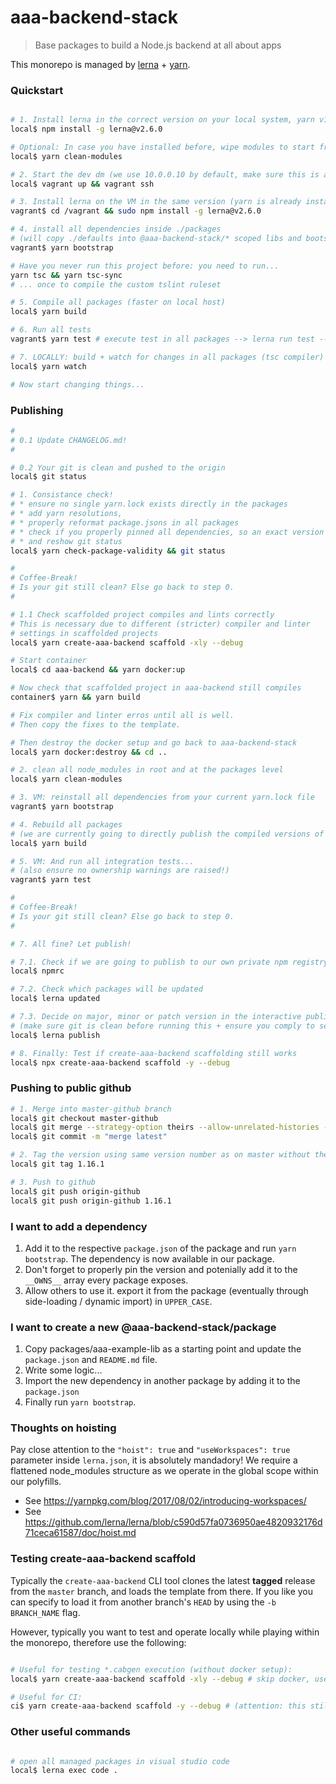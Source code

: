 # aaa-backend-stack

> Base packages to build a Node.js backend at all about apps

This monorepo is managed by [lerna](https://github.com/lerna/lerna) + [yarn](https://yarnpkg.com/lang/en/).

### Quickstart

```bash

# 1. Install lerna in the correct version on your local system, yarn v1.1+
local$ npm install -g lerna@v2.6.0

# Optional: In case you have installed before, wipe modules to start fresh
local$ yarn clean-modules

# 2. Start the dev dm (we use 10.0.0.10 by default, make sure this is available)
local$ vagrant up && vagrant ssh

# 3. Install lerna on the VM in the same version (yarn is already installed)
vagrant$ cd /vagrant && sudo npm install -g lerna@v2.6.0

# 4. install all dependencies inside ./packages
# (will copy ./defaults into @aaa-backend-stack/* scoped libs and bootstrap dependencies through lerna)
vagrant$ yarn bootstrap

# Have you never run this project before: you need to run...
yarn tsc && yarn tsc-sync
# ... once to compile the custom tslint ruleset

# 5. Compile all packages (faster on local host)
local$ yarn build

# 6. Run all tests
vagrant$ yarn test # execute test in all packages --> lerna run test --stream

# 7. LOCALLY: build + watch for changes in all packages (tsc compiler) - most performant (you may also trigger this from vscode)
local$ yarn watch

# Now start changing things...

```

### Publishing

```bash
#
# 0.1 Update CHANGELOG.md!
#

# 0.2 Your git is clean and pushed to the origin
local$ git status

# 1. Consistance check!
# * ensure no single yarn.lock exists directly in the packages
# * add yarn resolutions,
# * properly reformat package.jsons in all packages
# * check if you properly pinned all dependencies, so an exact version is loaded
# * and reshow git status
local$ yarn check-package-validity && git status

#
# Coffee-Break!
# Is your git still clean? Else go back to step 0.
#

# 1.1 Check scaffolded project compiles and lints correctly
# This is necessary due to different (stricter) compiler and linter
# settings in scaffolded projects
local$ yarn create-aaa-backend scaffold -xly --debug

# Start container
local$ cd aaa-backend && yarn docker:up

# Now check that scaffolded project in aaa-backend still compiles
container$ yarn && yarn build

# Fix compiler and linter erros until all is well.
# Then copy the fixes to the template.

# Then destroy the docker setup and go back to aaa-backend-stack
local$ yarn docker:destroy && cd ..

# 2. clean all node_modules in root and at the packages level
local$ yarn clean-modules

# 3. VM: reinstall all dependencies from your current yarn.lock file
vagrant$ yarn bootstrap

# 4. Rebuild all packages
# (we are currently going to directly publish the compiled versions of our packages!)
local$ yarn build

# 5. VM: And run all integration tests...
# (also ensure no ownership warnings are raised!)
vagrant$ yarn test

#
# Coffee-Break!
# Is your git still clean? Else go back to step 0.
#

# 7. All fine? Let publish!

# 7.1. Check if we are going to publish to our own private npm registry
local$ npmrc

# 7.2. Check which packages will be updated
local$ lerna updated

# 7.3. Decide on major, minor or patch version in the interactive publish...
# (make sure git is clean before running this + ensure you comply to semver!)
local$ lerna publish

# 8. Finally: Test if create-aaa-backend scaffolding still works
local$ npx create-aaa-backend scaffold -y --debug

```

### Pushing to public github
```bash
# 1. Merge into master-github branch
local$ git checkout master-github
local$ git merge --strategy-option theirs --allow-unrelated-histories --squash master
local$ git commit -m "merge latest"

# 2. Tag the version using same version number as on master without the v (e.g. v1.16.1 -> 1.16.1)
local$ git tag 1.16.1

# 3. Push to github
local$ git push origin-github
local$ git push origin-github 1.16.1
```

### I want to add a dependency

1. Add it to the respective `package.json` of the package and run `yarn bootstrap`. The dependency is now available in our package.
2. Don't forget to properly pin the version and potenially add it to the `__OWNS__` array every package exposes.
3. Allow others to use it. export it from the package (eventually through side-loading / dynamic import) in `UPPER_CASE`.

### I want to create a new @aaa-backend-stack/package

1. Copy packages/aaa-example-lib as a starting point and update the `package.json` and `README.md` file.
2. Write some logic...
3. Import the new dependency in another package by adding it to the `package.json`
4. Finally run `yarn bootstrap`.

### Thoughts on hoisting

Pay close attention to the `"hoist": true` and `"useWorkspaces": true` parameter inside `lerna.json`, it is absolutely mandadory!
We require a flattened node_modules structure as we operate in the global scope within our polyfills.

* See https://yarnpkg.com/blog/2017/08/02/introducing-workspaces/
* See https://github.com/lerna/lerna/blob/c590d57fa0736950ae4820932176d71ceca61587/doc/hoist.md

### Testing create-aaa-backend scaffold

Typically the `create-aaa-backend` CLI tool clones the latest **tagged** release from the `master` branch, and loads the template from there.
If you like you can specify to load it from another branch's `HEAD` by using the `-b BRANCH_NAME` flag.

However, typically you want to test and operate locally while playing within the monorepo, therefore use the following:

```bash

# Useful for testing *.cabgen execution (without docker setup):
local$ yarn create-aaa-backend scaffold -xly --debug # skip docker, use local files, yes to all

# Useful for CI:
ci$ yarn create-aaa-backend scaffold -y --debug # (attention: this still uses the remote published packages from @aaa/npm)

```

### Other useful commands

```bash

# open all managed packages in visual studio code
local$ lerna exec code .

```
